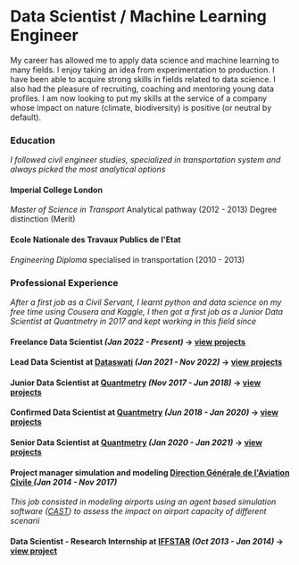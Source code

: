 # Data Scientist / Machine Learning Engineer
My career has allowed me to apply data science and machine learning to many fields. I enjoy taking an idea from experimentation to production. I have been able to acquire strong skills in fields related to data science.
I also had the pleasure of recruiting, coaching and mentoring young data profiles.
I am now looking to put my skills at the service of a company whose impact on nature (climate, biodiversity) is positive (or neutral by default).
### Education 
*I followed civil engineer studies, specialized in transportation system and always picked the most analytical options*
#### Imperial College London 
*Master of Science in Transport* Analytical pathway (2012 - 2013) 
Degree distinction (Merit) 


#### Ecole Nationale des Travaux Publics de l'Etat 
*Engineering Diploma* specialised in transportation  (2010 - 2013)


###  Professional Experience
*After a first job as a Civil Servant, I learnt python and  data science on my free time using Cousera and Kaggle, I then got a first job as a Junior Data Scientist at Quantmetry in 2017 and kept working in this field since*
 

#### Freelance Data Scientist *(Jan 2022 - Present)*  -> [view projects](Quantmetry/Junior/list_of_projects.md)

#### Lead Data Scientist at [Dataswati](https://www.dataswati.com/) *(Jan 2021 - Nov 2022)*  -> [view projects](Quantmetry/Junior/list_of_projects.md)


#### Junior Data Scientist at [Quantmetry](https://www.quantmetry.com/) *(Nov 2017 - Jun 2018)* -> [view projects](Quantmetry/Junior/list_of_projects.md)

#### Confirmed Data Scientist at [Quantmetry](https://www.quantmetry.com/) *(Jun 2018 - Jan 2020)*  -> [view projects](Quantmetry/Junior/list_of_projects.md)

#### Senior Data Scientist at [Quantmetry](https://www.quantmetry.com/) *(Jan 2020 - Jan 2021)*   -> [view projects](Quantmetry/Junior/list_of_projects.md)

#### Project manager simulation and modeling  [Direction Générale de l'Aviation Civile ](https://en.wikipedia.org/wiki/Directorate_General_for_Civil_Aviation_(France)) *(Jan 2014 - Nov 2017)*
*This job consisted in modeling airports using an agent based simulation software ([CAST](https://arc.de/cast-simulation-software/cast-aircraft-simulation/)) to assess the impact on airport capacity of different scenarii*

#### Data Scientist - Research Internship at [IFFSTAR](https://iffstar.fr/) *(Oct 2013 - Jan 2014)* -> [view project](Quantmetry/Junior/list_of_projects.md)




